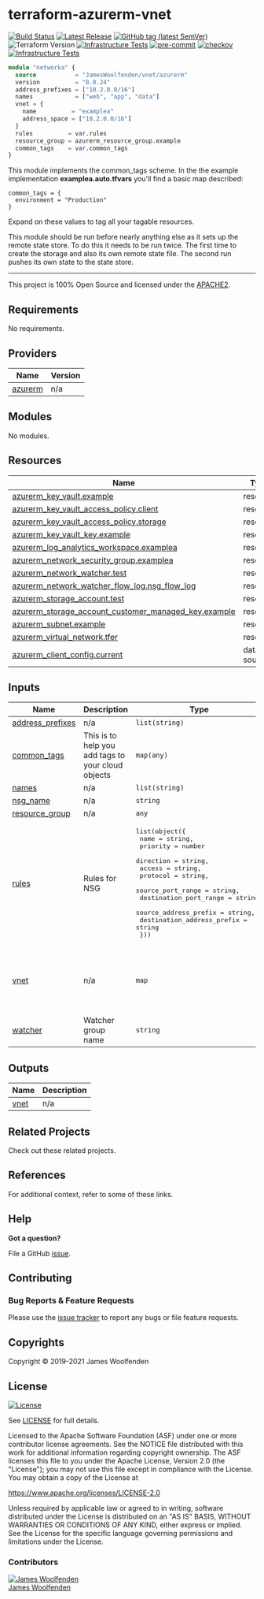 # terraform-azurerm-vnet

[![Build Status](https://github.com/JamesWoolfenden/terraform-azurerm-vnet/workflows/Verify%20and%20Bump/badge.svg?branch=master)](https://github.com/JamesWoolfenden/terraform-azurerm-vnet)
[![Latest Release](https://img.shields.io/github/release/JamesWoolfenden/terraform-azurerm-vnet.svg)](https://github.com/JamesWoolfenden/terraform-azurerm-vnet/releases/latest)
[![GitHub tag (latest SemVer)](https://img.shields.io/github/tag/JamesWoolfenden/terraform-azurerm-vnet.svg?label=latest)](https://github.com/JamesWoolfenden/terraform-azurerm-vnet/releases/latest)
![Terraform Version](https://img.shields.io/badge/tf-%3E%3D0.14.0-blue.svg)
[![Infrastructure Tests](https://www.bridgecrew.cloud/badges/github/JamesWoolfenden/terraform-azurerm-vnet/cis_aws)](https://www.bridgecrew.cloud/link/badge?vcs=github&fullRepo=JamesWoolfenden%2Fterraform-azurerm-vnet&benchmark=CIS+AWS+V1.2)
[![pre-commit](https://img.shields.io/badge/pre--commit-enabled-brightgreen?logo=pre-commit&logoColor=white)](https://github.com/pre-commit/pre-commit)
[![checkov](https://img.shields.io/badge/checkov-verified-brightgreen)](https://www.checkov.io/)
[![Infrastructure Tests](https://www.bridgecrew.cloud/badges/github/jameswoolfenden/terraform-azurerm-vnet/general)](https://www.bridgecrew.cloud/link/badge?vcs=github&fullRepo=JamesWoolfenden%2Fterraform-azurerm-vnet&benchmark=INFRASTRUCTURE+SECURITY)

```terraform
module "networka" {
  source           = "JamesWoolfenden/vnet/azurerm"
  version          = "0.0.24"
  address_prefixes = ["10.2.0.0/16"]
  names            = ["web", "app", "data"]
  vnet = {
    name          = "examplea"
    address_space = ["10.2.0.0/16"]
  }
  rules          = var.rules
  resource_group = azurerm_resource_group.example
  common_tags    = var.common_tags
}
```

This module implements the common_tags scheme. In the the example implementation **examplea.auto.tfvars** you'll find a basic map described:

```HCL
common_tags = {
  environment = "Production"
}
```

Expand on these values to tag all your tagable resources.

This module should be run before nearly anything else as it sets up the remote state store. To do this it needs to be run twice. The first time to create the storage and also its own remote state file.
The second run pushes its own state to the state store.

---

This project is 100% Open Source and licensed under the [APACHE2](LICENSE).

<!-- BEGINNING OF PRE-COMMIT-TERRAFORM DOCS HOOK -->
## Requirements

No requirements.

## Providers

| Name | Version |
|------|---------|
| <a name="provider_azurerm"></a> [azurerm](#provider\_azurerm) | n/a |

## Modules

No modules.

## Resources

| Name | Type |
|------|------|
| [azurerm_key_vault.example](https://registry.terraform.io/providers/hashicorp/azurerm/latest/docs/resources/key_vault) | resource |
| [azurerm_key_vault_access_policy.client](https://registry.terraform.io/providers/hashicorp/azurerm/latest/docs/resources/key_vault_access_policy) | resource |
| [azurerm_key_vault_access_policy.storage](https://registry.terraform.io/providers/hashicorp/azurerm/latest/docs/resources/key_vault_access_policy) | resource |
| [azurerm_key_vault_key.example](https://registry.terraform.io/providers/hashicorp/azurerm/latest/docs/resources/key_vault_key) | resource |
| [azurerm_log_analytics_workspace.examplea](https://registry.terraform.io/providers/hashicorp/azurerm/latest/docs/resources/log_analytics_workspace) | resource |
| [azurerm_network_security_group.examplea](https://registry.terraform.io/providers/hashicorp/azurerm/latest/docs/resources/network_security_group) | resource |
| [azurerm_network_watcher.test](https://registry.terraform.io/providers/hashicorp/azurerm/latest/docs/resources/network_watcher) | resource |
| [azurerm_network_watcher_flow_log.nsg_flow_log](https://registry.terraform.io/providers/hashicorp/azurerm/latest/docs/resources/network_watcher_flow_log) | resource |
| [azurerm_storage_account.test](https://registry.terraform.io/providers/hashicorp/azurerm/latest/docs/resources/storage_account) | resource |
| [azurerm_storage_account_customer_managed_key.example](https://registry.terraform.io/providers/hashicorp/azurerm/latest/docs/resources/storage_account_customer_managed_key) | resource |
| [azurerm_subnet.example](https://registry.terraform.io/providers/hashicorp/azurerm/latest/docs/resources/subnet) | resource |
| [azurerm_virtual_network.tfer](https://registry.terraform.io/providers/hashicorp/azurerm/latest/docs/resources/virtual_network) | resource |
| [azurerm_client_config.current](https://registry.terraform.io/providers/hashicorp/azurerm/latest/docs/data-sources/client_config) | data source |

## Inputs

| Name | Description | Type | Default | Required |
|------|-------------|------|---------|:--------:|
| <a name="input_address_prefixes"></a> [address\_prefixes](#input\_address\_prefixes) | n/a | `list(string)` | n/a | yes |
| <a name="input_common_tags"></a> [common\_tags](#input\_common\_tags) | This is to help you add tags to your cloud objects | `map(any)` | n/a | yes |
| <a name="input_names"></a> [names](#input\_names) | n/a | `list(string)` | n/a | yes |
| <a name="input_nsg_name"></a> [nsg\_name](#input\_nsg\_name) | n/a | `string` | `"myfirstnsg"` | no |
| <a name="input_resource_group"></a> [resource\_group](#input\_resource\_group) | n/a | `any` | n/a | yes |
| <a name="input_rules"></a> [rules](#input\_rules) | Rules for NSG | <pre>list(object({<br>    name                       = string,<br>    priority                   = number<br>    direction                  = string,<br>    access                     = string,<br>    protocol                   = string,<br>    source_port_range          = string,<br>    destination_port_range     = string,<br>    source_address_prefix      = string,<br>    destination_address_prefix = string<br>  }))</pre> | n/a | yes |
| <a name="input_vnet"></a> [vnet](#input\_vnet) | n/a | `map` | <pre>{<br>  "address_space": [<br>    "10.0.0.0/24"<br>  ],<br>  "name": "Sandbox"<br>}</pre> | no |
| <a name="input_watcher"></a> [watcher](#input\_watcher) | Watcher group name | `string` | `"acctest"` | no |

## Outputs

| Name | Description |
|------|-------------|
| <a name="output_vnet"></a> [vnet](#output\_vnet) | n/a |
<!-- END OF PRE-COMMIT-TERRAFORM DOCS HOOK -->

## Related Projects

Check out these related projects.

## References

For additional context, refer to some of these links.

## Help

**Got a question?**

File a GitHub [issue](https://github.com/JamesWoolfenden/terraform-azurerm-vnet/issues).

## Contributing

### Bug Reports & Feature Requests

Please use the [issue tracker](https://github.com/JamesWoolfenden/terraform-azurerm-vnet/issues) to report any bugs or file feature requests.

## Copyrights

Copyright © 2019-2021 James Woolfenden

## License

[![License](https://img.shields.io/badge/License-Apache%202.0-blue.svg)](https://opensource.org/licenses/Apache-2.0)

See [LICENSE](LICENSE) for full details.

Licensed to the Apache Software Foundation (ASF) under one
or more contributor license agreements. See the NOTICE file
distributed with this work for additional information
regarding copyright ownership. The ASF licenses this file
to you under the Apache License, Version 2.0 (the
"License"); you may not use this file except in compliance
with the License. You may obtain a copy of the License at

<https://www.apache.org/licenses/LICENSE-2.0>

Unless required by applicable law or agreed to in writing,
software distributed under the License is distributed on an
"AS IS" BASIS, WITHOUT WARRANTIES OR CONDITIONS OF ANY
KIND, either express or implied. See the License for the
specific language governing permissions and limitations
under the License.

### Contributors

[![James Woolfenden][jameswoolfenden_avatar]][jameswoolfenden_homepage]<br/>[James Woolfenden][jameswoolfenden_homepage]

[jameswoolfenden_homepage]: https://github.com/jameswoolfenden
[jameswoolfenden_avatar]: https://github.com/jameswoolfenden.png?size=150
[github]: https://github.com/jameswoolfenden
[linkedin]: https://www.linkedin.com/in/jameswoolfenden/
[twitter]: https://twitter.com/JimWoolfenden
[share_twitter]: https://twitter.com/intent/tweet/?text=terraform-azurerm-vnet&url=https://github.com/JamesWoolfenden/terraform-azurerm-vnet
[share_linkedin]: https://www.linkedin.com/shareArticle?mini=true&title=terraform-azurerm-vnet&url=https://github.com/JamesWoolfenden/terraform-azurerm-vnet
[share_reddit]: https://reddit.com/submit/?url=https://github.com/JamesWoolfenden/terraform-azurerm-vnet
[share_facebook]: https://facebook.com/sharer/sharer.php?u=https://github.com/JamesWoolfenden/terraform-azurerm-vnet
[share_email]: mailto:?subject=terraform-azurerm-vnet&body=https://github.com/JamesWoolfenden/terraform-azurerm-vnet
